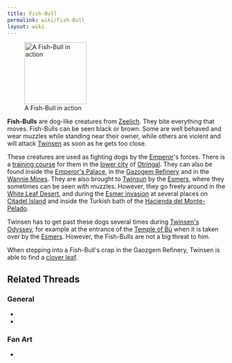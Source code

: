 ```yaml
---
title: Fish-Bull
permalink: wiki/Fish-Bull
layout: wiki
---
```


<figure>
<img src="DVFISHBU.JPG" title="A Fish-Bull in action" width="143" />
<figcaption>A Fish-Bull in action</figcaption>
</figure>

**Fish-Bulls** are dog-like creatures from
[Zeelich](Zeelich "wikilink"). They bite everything that moves.
Fish-Bulls can be seen black or brown. Some are well behaved and wear
muzzles while standing near their owner, while others are violent and
will attack [Twinsen](Twinsen "wikilink") as soon as he gets too close.

These creatures are used as fighting dogs by the
[Emperor](Emperor "wikilink")'s forces. There is a [training
course](training_course "wikilink") for them in the [lower
city](lower_city "wikilink") of [Otringal](Otringal "wikilink"). They
can also be found inside the [Emperor's
Palace](Emperor's_Palace "wikilink"), in the [Gazogem
Refinery](Gazogem_Refinery "wikilink") and in the [Wannie
Mines](Wannie_Mines "wikilink"). They are also brought to
[Twinsun](Twinsun "wikilink") by the [Esmers](Esmer "wikilink"), where
they sometimes can be seen with muzzles. However, they go freely around
in the [White Leaf Desert](White_Leaf_Desert "wikilink"), and during the
[Esmer invasion](Esmer_invasion "wikilink") at several places on
[Citadel Island](Citadel_Island "wikilink") and inside the Turkish bath
of the [Hacienda del
Monte-Pelado](Hacienda_del_Monte-Pelado "wikilink").

Twinsen has to get past these dogs several times during [Twinsen's
Odyssey](Twinsen's_Odyssey "wikilink"), for example at the entrance of
the [Temple of Bù](Temple_of_Bù "wikilink") when it is taken over by the
[Esmers](Esmer "wikilink"). However, the Fish-Bulls are not a big threat
to him.

When stepping into a Fish-Bull's crap in the Gaozgem Refinery, Twinsen
is able to find a [clover leaf](clover_leaf "wikilink").

## Related Threads

### General

- 

- 

### Fan Art

- 
